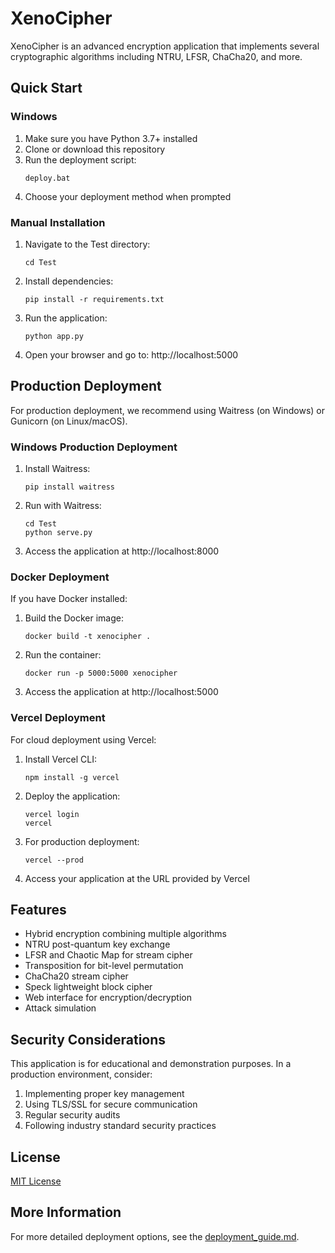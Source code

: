 # XenoCipher

XenoCipher is an advanced encryption application that implements several cryptographic algorithms including NTRU, LFSR, ChaCha20, and more.

## Quick Start

### Windows

1. Make sure you have Python 3.7+ installed
2. Clone or download this repository
3. Run the deployment script:
   ```
   deploy.bat
   ```
4. Choose your deployment method when prompted

### Manual Installation

1. Navigate to the Test directory:
   ```
   cd Test
   ```

2. Install dependencies:
   ```
   pip install -r requirements.txt
   ```

3. Run the application:
   ```
   python app.py
   ```

4. Open your browser and go to: http://localhost:5000

## Production Deployment

For production deployment, we recommend using Waitress (on Windows) or Gunicorn (on Linux/macOS).

### Windows Production Deployment

1. Install Waitress:
   ```
   pip install waitress
   ```

2. Run with Waitress:
   ```
   cd Test
   python serve.py
   ```

3. Access the application at http://localhost:8000

### Docker Deployment

If you have Docker installed:

1. Build the Docker image:
   ```
   docker build -t xenocipher .
   ```

2. Run the container:
   ```
   docker run -p 5000:5000 xenocipher
   ```

3. Access the application at http://localhost:5000

### Vercel Deployment

For cloud deployment using Vercel:

1. Install Vercel CLI:
   ```
   npm install -g vercel
   ```

2. Deploy the application:
   ```
   vercel login
   vercel
   ```

3. For production deployment:
   ```
   vercel --prod
   ```

4. Access your application at the URL provided by Vercel

## Features

- Hybrid encryption combining multiple algorithms
- NTRU post-quantum key exchange
- LFSR and Chaotic Map for stream cipher
- Transposition for bit-level permutation
- ChaCha20 stream cipher
- Speck lightweight block cipher
- Web interface for encryption/decryption
- Attack simulation

## Security Considerations

This application is for educational and demonstration purposes. In a production environment, consider:

1. Implementing proper key management
2. Using TLS/SSL for secure communication
3. Regular security audits
4. Following industry standard security practices

## License

[MIT License](LICENSE)

## More Information

For more detailed deployment options, see the [deployment_guide.md](deployment_guide.md). 